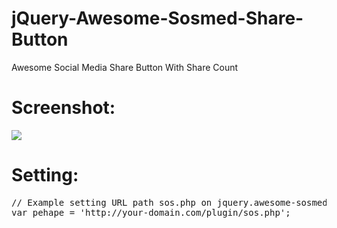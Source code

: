 jQuery-Awesome-Sosmed-Share-Button
==================================

Awesome Social Media Share Button With Share Count

<h1>Screenshot:</h1>
<img src="http://i.imgur.com/PlOZozM.jpg">

<h1>Setting:</h1>
<pre>
// Example setting URL path sos.php on jquery.awesome-sosmed-share-button.min.js
var pehape = 'http://your-domain.com/plugin/sos.php';
</pre>
